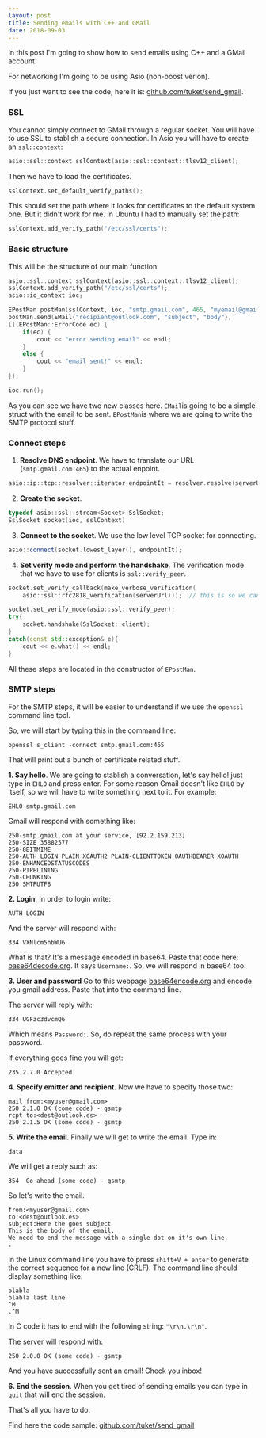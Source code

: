 ```yaml
---
layout: post
title: Sending emails with C++ and GMail
date: 2018-09-03
---
```


In this post I'm going to show how to send emails using C++ and a GMail account.

For networking I'm going to be using Asio (non-boost verion).

If you just want to see the code, here it is: [github.com/tuket/send_gmail](https://github.com/tuket/send_gmail).

### SSL

You cannot simply connect to GMail through a regular socket. You will have to use SSL to stablish a secure connection. In Asio you will have to create an `ssl::context`:

``` c++
asio::ssl::context sslContext(asio::ssl::context::tlsv12_client);
```

Then we have to load the certificates.
``` c++
sslContext.set_default_verify_paths();
```
This should set the path where it looks for certificates to the default system one. But it didn't work for me. In Ubuntu I had to manually set the path:

``` c++
sslContext.add_verify_path("/etc/ssl/certs");
```

### Basic structure

This will be the structure of our main function:

``` c++
asio::ssl::context sslContext(asio::ssl::context::tlsv12_client);
sslContext.add_verify_path("/etc/ssl/certs");
asio::io_context ioc;

EPostMan postMan(sslContext, ioc, "smtp.gmail.com", 465, "myemail@gmail.com", "mypassprd");
postMan.send(EMail{"recipient@outlook.com", "subject", "body"},
[](EPostMan::ErrorCode ec) {
    if(ec) {
        cout << "error sending email" << endl;
    }
    else {
        cout << "email sent!" << endl;
    }
});

ioc.run();
```

As you can see we have two new classes here. `EMail`is going to be a simple struct with the email to be sent. `EPostMan`is where we are going to write the SMTP protocol stuff.


### Connect steps

1. **Resolve DNS endpoint**. We have to translate our URL (`smtp.gmail.com:465`) to the actual enpoint.
``` c++
asio::ip::tcp::resolver::iterator endpointIt = resolver.resolve(serverUrl, to_string(port));
```

2. **Create the socket**.
``` c++
typedef asio::ssl::stream<Socket> SslSocket;
SslSocket socket(ioc, sslContext)
```

3. **Connect to the socket**. We use the low level TCP socket for connecting.
``` c++
asio::connect(socket.lowest_layer(), endpointIt);
```

4. **Set verify mode and perform the handshake**. The verification mode that we have to use for clients is `ssl::verify_peer`.

``` c++
socket.set_verify_callback(make_verbose_verification(
    asio::ssl::rfc2818_verification(serverUrl)));  // this is so we can print certificate stuff

socket.set_verify_mode(asio::ssl::verify_peer);
try{
    socket.handshake(SslSocket::client);
}
catch(const std::exception& e){
    cout << e.what() << endl;
}
```

All these steps are located in the constructor of `EPostMan`.

### SMTP steps

For the SMTP steps, it will be easier to understand if we use the `openssl` command line tool.

So, we will start by typing this in the command line:
```
openssl s_client -connect smtp.gmail.com:465
```

That will print out a bunch of certificate related stuff.

**1. Say hello**. We are going to stablish a conversation, let's say hello! just type in `EHLO` and press enter. For some reason Gmail doesn't like `EHLO` by itself, so we will have to write something next to it. For example:
```
EHLO smtp.gmail.com
```

Gmail will respond with something like:
```
250-smtp.gmail.com at your service, [92.2.159.213]
250-SIZE 35882577
250-8BITMIME
250-AUTH LOGIN PLAIN XOAUTH2 PLAIN-CLIENTTOKEN OAUTHBEARER XOAUTH
250-ENHANCEDSTATUSCODES
250-PIPELINING
250-CHUNKING
250 SMTPUTF8
```


**2. Login**. In order to login write:
```
AUTH LOGIN
```

And the server will respond with:
```
334 VXNlcm5hbWU6
```
What is that? It's a message encoded in base64. Paste that code here: [base64decode.org](base64decode.org). It says `Username:`. So, we will respond in base64 too.

**3. User and password**
Go to this webpage [base64encode.org](base64encode.org) and encode you gmail address. Paste that into the command line.

The server will reply with:
```
334 UGFzc3dvcmQ6
```

Which means `Password:`. So, do repeat the same process with your password.

If everything goes fine you will get:
```
235 2.7.0 Accepted
```

**4. Specify emitter and recipient**. Now we have to specify those two:
```
mail from:<myuser@gmail.com>
250 2.1.0 OK (come code) - gsmtp
rcpt to:<dest@outlook.es>
250 2.1.5 OK (some code) - gsmtp
```

**5. Write the email**. Finally we will get to write the email.
Type in:
```
data
```

We will get a reply such as:
```
354  Go ahead (some code) - gsmtp
```

So let's write the email.
```
from:<myuser@gmail.com>
to:<dest@outlook.es>
subject:Here the goes subject
This is the body of the email.
We need to end the message with a single dot on it's own line.
.

```

In the Linux command line you have to press `shift+V + enter` to generate the correct sequence for a new line (CRLF).
The command line should display something like:
```
blabla
blabla last line
^M
.^M

```

In C code it has to end with the following string: `"\r\n.\r\n"`.

The server will respond with:
```
250 2.0.0 OK (some code) - gsmtp
```

And you have successfully sent an email! Check you inbox!

**6. End the session**. When you get tired of sending emails you can type in `quit` that will end the session.

That's all you have to do.

Find here the code sample: [github.com/tuket/send_gmail](https://github.com/tuket/send_gmail)

